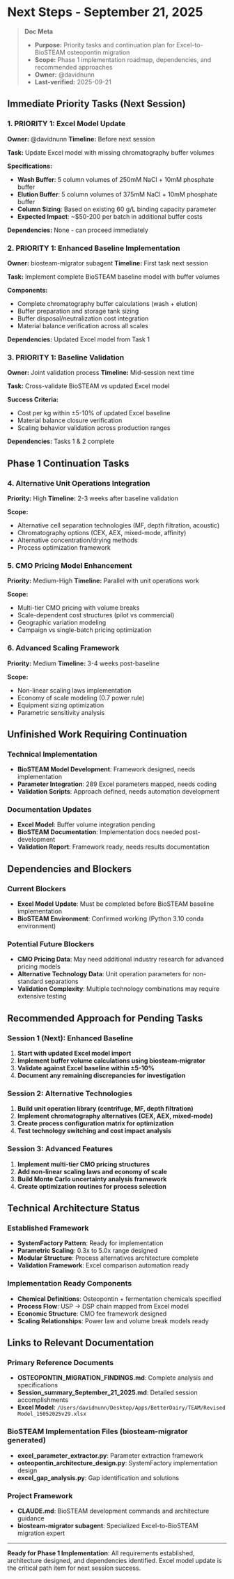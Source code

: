 # Next Steps - September 21, 2025

> **Doc Meta**
>
> - **Purpose:** Priority tasks and continuation plan for Excel-to-BioSTEAM osteopontin migration
> - **Scope:** Phase 1 implementation roadmap, dependencies, and recommended approaches
> - **Owner:** @davidnunn
> - **Last-verified:** 2025-09-21

## Immediate Priority Tasks (Next Session)

### 1. **PRIORITY 1: Excel Model Update**
**Owner:** @davidnunn
**Timeline:** Before next session

**Task:** Update Excel model with missing chromatography buffer volumes

**Specifications:**
- **Wash Buffer**: 5 column volumes of 250mM NaCl + 10mM phosphate buffer
- **Elution Buffer**: 5 column volumes of 375mM NaCl + 10mM phosphate buffer
- **Column Sizing**: Based on existing 60 g/L binding capacity parameter
- **Expected Impact**: ~$50-200 per batch in additional buffer costs

**Dependencies:** None - can proceed immediately

### 2. **PRIORITY 1: Enhanced Baseline Implementation**
**Owner:** biosteam-migrator subagent
**Timeline:** First task next session

**Task:** Implement complete BioSTEAM baseline model with buffer volumes

**Components:**
- Complete chromatography buffer calculations (wash + elution)
- Buffer preparation and storage tank sizing
- Buffer disposal/neutralization cost integration
- Material balance verification across all scales

**Dependencies:** Updated Excel model from Task 1

### 3. **PRIORITY 1: Baseline Validation**
**Owner:** Joint validation process
**Timeline:** Mid-session next time

**Task:** Cross-validate BioSTEAM vs updated Excel model

**Success Criteria:**
- Cost per kg within ±5-10% of updated Excel baseline
- Material balance closure verification
- Scaling behavior validation across production ranges

**Dependencies:** Tasks 1 & 2 complete

## Phase 1 Continuation Tasks

### 4. **Alternative Unit Operations Integration**
**Priority:** High
**Timeline:** 2-3 weeks after baseline validation

**Scope:**
- Alternative cell separation technologies (MF, depth filtration, acoustic)
- Chromatography options (CEX, AEX, mixed-mode, affinity)
- Alternative concentration/drying methods
- Process optimization framework

### 5. **CMO Pricing Model Enhancement**
**Priority:** Medium-High
**Timeline:** Parallel with unit operations work

**Scope:**
- Multi-tier CMO pricing with volume breaks
- Scale-dependent cost structures (pilot vs commercial)
- Geographic variation modeling
- Campaign vs single-batch pricing optimization

### 6. **Advanced Scaling Framework**
**Priority:** Medium
**Timeline:** 3-4 weeks post-baseline

**Scope:**
- Non-linear scaling laws implementation
- Economy of scale modeling (0.7 power rule)
- Equipment sizing optimization
- Parametric sensitivity analysis

## Unfinished Work Requiring Continuation

### Technical Implementation
- **BioSTEAM Model Development**: Framework designed, needs implementation
- **Parameter Integration**: 289 Excel parameters mapped, needs coding
- **Validation Scripts**: Approach defined, needs automation development

### Documentation Updates
- **Excel Model**: Buffer volume integration pending
- **BioSTEAM Documentation**: Implementation docs needed post-development
- **Validation Report**: Framework ready, needs results documentation

## Dependencies and Blockers

### Current Blockers
- **Excel Model Update**: Must be completed before BioSTEAM baseline implementation
- **BioSTEAM Environment**: Confirmed working (Python 3.10 conda environment)

### Potential Future Blockers
- **CMO Pricing Data**: May need additional industry research for advanced pricing models
- **Alternative Technology Data**: Unit operation parameters for non-standard separations
- **Validation Complexity**: Multiple technology combinations may require extensive testing

## Recommended Approach for Pending Tasks

### Session 1 (Next): Enhanced Baseline
1. **Start with updated Excel model import**
2. **Implement buffer volume calculations using biosteam-migrator**
3. **Validate against Excel baseline within ±5-10%**
4. **Document any remaining discrepancies for investigation**

### Session 2: Alternative Technologies
1. **Build unit operation library (centrifuge, MF, depth filtration)**
2. **Implement chromatography alternatives (CEX, AEX, mixed-mode)**
3. **Create process configuration matrix for optimization**
4. **Test technology switching and cost impact analysis**

### Session 3: Advanced Features
1. **Implement multi-tier CMO pricing structures**
2. **Add non-linear scaling laws and economy of scale**
3. **Build Monte Carlo uncertainty analysis framework**
4. **Create optimization routines for process selection**

## Technical Architecture Status

### Established Framework
- **SystemFactory Pattern**: Ready for implementation
- **Parametric Scaling**: 0.3x to 5.0x range designed
- **Modular Structure**: Process alternatives architecture complete
- **Validation Framework**: Excel comparison automation ready

### Implementation Ready Components
- **Chemical Definitions**: Osteopontin + fermentation chemicals specified
- **Process Flow**: USP → DSP chain mapped from Excel model
- **Economic Structure**: CMO fee framework designed
- **Scaling Relationships**: Power law and volume break models ready

## Links to Relevant Documentation

### Primary Reference Documents
- **OSTEOPONTIN_MIGRATION_FINDINGS.md**: Complete analysis and specifications
- **Session_summary_September_21_2025.md**: Detailed session accomplishments
- **Excel Model**: `/Users/davidnunn/Desktop/Apps/BetterDairy/TEAM/Revised Model_15052025v29.xlsx`

### BioSTEAM Implementation Files (biosteam-migrator generated)
- **excel_parameter_extractor.py**: Parameter extraction framework
- **osteopontin_architecture_design.py**: SystemFactory implementation design
- **excel_gap_analysis.py**: Gap identification and solutions

### Project Framework
- **CLAUDE.md**: BioSTEAM development commands and architecture guidance
- **biosteam-migrator subagent**: Specialized Excel-to-BioSTEAM migration expert

---

**Ready for Phase 1 Implementation**: All requirements established, architecture designed, and dependencies identified. Excel model update is the critical path item for next session success.